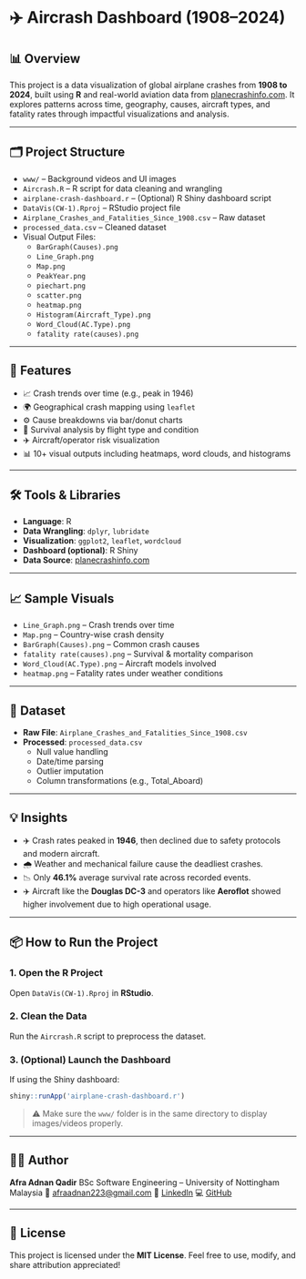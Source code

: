 

# ✈️ Aircrash Dashboard (1908–2024)

## 📊 Overview

This project is a data visualization of global airplane crashes from **1908 to 2024**, built using **R** and real-world aviation data from [planecrashinfo.com](https://www.kaggle.com/datasets). It explores patterns across time, geography, causes, aircraft types, and fatality rates through impactful visualizations and analysis.

---

## 🗂️ Project Structure

- `www/` – Background videos and UI images
- `Aircrash.R` – R script for data cleaning and wrangling
- `airplane-crash-dashboard.r` – (Optional) R Shiny dashboard script
- `DataVis(CW-1).Rproj` – RStudio project file
- `Airplane_Crashes_and_Fatalities_Since_1908.csv` – Raw dataset
- `processed_data.csv` – Cleaned dataset
- Visual Output Files:
  - `BarGraph(Causes).png`
  - `Line_Graph.png`
  - `Map.png`
  - `PeakYear.png`
  - `piechart.png`
  - `scatter.png`
  - `heatmap.png`
  - `Histogram(Aircraft_Type).png`
  - `Word_Cloud(AC.Type).png`
  - `fatality rate(causes).png`

---

## 🚀 Features

- 📈 Crash trends over time (e.g., peak in 1946)
- 🌍 Geographical crash mapping using `leaflet`
- ⚙️ Cause breakdowns via bar/donut charts
- 🧮 Survival analysis by flight type and condition
- ✈️ Aircraft/operator risk visualization
- 📊 10+ visual outputs including heatmaps, word clouds, and histograms

---

## 🛠️ Tools & Libraries

- **Language**: R  
- **Data Wrangling**: `dplyr`, `lubridate`  
- **Visualization**: `ggplot2`, `leaflet`, `wordcloud`  
- **Dashboard (optional)**: R Shiny  
- **Data Source**: [planecrashinfo.com](https://www.kaggle.com/datasets)

---

## 📈 Sample Visuals

- `Line_Graph.png` – Crash trends over time  
- `Map.png` – Country-wise crash density  
- `BarGraph(Causes).png` – Common crash causes  
- `fatality rate(causes).png` – Survival & mortality comparison  
- `Word_Cloud(AC.Type).png` – Aircraft models involved  
- `heatmap.png` – Fatality rates under weather conditions

---

## 📂 Dataset

- **Raw File**: `Airplane_Crashes_and_Fatalities_Since_1908.csv`  
- **Processed**: `processed_data.csv`  
  - Null value handling  
  - Date/time parsing  
  - Outlier imputation  
  - Column transformations (e.g., Total_Aboard)

---

## 💡 Insights

- ✈️ Crash rates peaked in **1946**, then declined due to safety protocols and modern aircraft.
- 🌧️ Weather and mechanical failure cause the deadliest crashes.
- 📉 Only **46.1%** average survival rate across recorded events.
- ✈️ Aircraft like the **Douglas DC-3** and operators like **Aeroflot** showed higher involvement due to high operational usage.

---

## 📦 How to Run the Project

### 1. Open the R Project

Open `DataVis(CW-1).Rproj` in **RStudio**.

### 2. Clean the Data

Run the `Aircrash.R` script to preprocess the dataset.

### 3. (Optional) Launch the Dashboard

If using the Shiny dashboard:
```r
shiny::runApp('airplane-crash-dashboard.r')
````

> ⚠️ Make sure the `www/` folder is in the same directory to display images/videos properly.

---

## 👩‍💻 Author

**Afra Adnan Qadir**
BSc Software Engineering – University of Nottingham Malaysia
📧 [afraadnan223@gmail.com](mailto:afraadnan223@gmail.com)
🔗 [LinkedIn](https://www.linkedin.com/in/afraadnan)
💻 [GitHub](https://github.com/Afraadnan)

---

## 📜 License

This project is licensed under the **MIT License**.
Feel free to use, modify, and share attribution appreciated!





